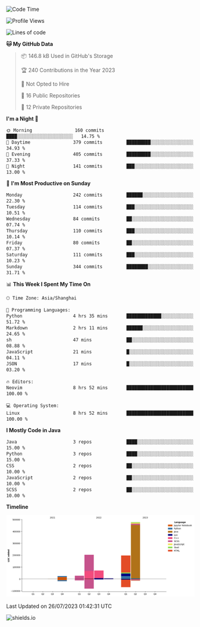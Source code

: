 <!--START_SECTION:waka-->
![Code Time](http://img.shields.io/badge/Code%20Time-306%20hrs%2055%20mins-blue)

![Profile Views](http://img.shields.io/badge/Profile%20Views-0-blue)

![Lines of code](https://img.shields.io/badge/From%20Hello%20World%20I%27ve%20Written-1.0%20million%20lines%20of%20code-blue)

**🐱 My GitHub Data** 

> 📦 146.8 kB Used in GitHub's Storage 
 > 
> 🏆 240 Contributions in the Year 2023
 > 
> 🚫 Not Opted to Hire
 > 
> 📜 16 Public Repositories 
 > 
> 🔑 12 Private Repositories 
 > 
**I'm a Night 🦉** 

```text
🌞 Morning                160 commits         ████░░░░░░░░░░░░░░░░░░░░░   14.75 % 
🌆 Daytime                379 commits         █████████░░░░░░░░░░░░░░░░   34.93 % 
🌃 Evening                405 commits         █████████░░░░░░░░░░░░░░░░   37.33 % 
🌙 Night                  141 commits         ███░░░░░░░░░░░░░░░░░░░░░░   13.00 % 
```
📅 **I'm Most Productive on Sunday** 

```text
Monday                   242 commits         ██████░░░░░░░░░░░░░░░░░░░   22.30 % 
Tuesday                  114 commits         ███░░░░░░░░░░░░░░░░░░░░░░   10.51 % 
Wednesday                84 commits          ██░░░░░░░░░░░░░░░░░░░░░░░   07.74 % 
Thursday                 110 commits         ███░░░░░░░░░░░░░░░░░░░░░░   10.14 % 
Friday                   80 commits          ██░░░░░░░░░░░░░░░░░░░░░░░   07.37 % 
Saturday                 111 commits         ███░░░░░░░░░░░░░░░░░░░░░░   10.23 % 
Sunday                   344 commits         ████████░░░░░░░░░░░░░░░░░   31.71 % 
```


📊 **This Week I Spent My Time On** 

```text
🕑︎ Time Zone: Asia/Shanghai

💬 Programming Languages: 
Python                   4 hrs 35 mins       █████████████░░░░░░░░░░░░   51.72 % 
Markdown                 2 hrs 11 mins       ██████░░░░░░░░░░░░░░░░░░░   24.65 % 
sh                       47 mins             ██░░░░░░░░░░░░░░░░░░░░░░░   08.88 % 
JavaScript               21 mins             █░░░░░░░░░░░░░░░░░░░░░░░░   04.11 % 
JSON                     17 mins             █░░░░░░░░░░░░░░░░░░░░░░░░   03.20 % 

🔥 Editors: 
Neovim                   8 hrs 52 mins       █████████████████████████   100.00 % 

💻 Operating System: 
Linux                    8 hrs 52 mins       █████████████████████████   100.00 % 
```

**I Mostly Code in Java** 

```text
Java                     3 repos             ████░░░░░░░░░░░░░░░░░░░░░   15.00 % 
Python                   3 repos             ████░░░░░░░░░░░░░░░░░░░░░   15.00 % 
CSS                      2 repos             ██░░░░░░░░░░░░░░░░░░░░░░░   10.00 % 
JavaScript               2 repos             ██░░░░░░░░░░░░░░░░░░░░░░░   10.00 % 
SCSS                     2 repos             ██░░░░░░░░░░░░░░░░░░░░░░░   10.00 % 
```



**Timeline**

![Lines of Code chart](https://raw.githubusercontent.com/kopp4/kopp4/main/assets/bar_graph.png)


 Last Updated on 26/07/2023 01:42:31 UTC
<!--END_SECTION:waka-->
![shields.io](https://img.shields.io/github/commit-activity/w/kopp4/kopp4?color=g&label=abusing%20bot&style=flat-square)
